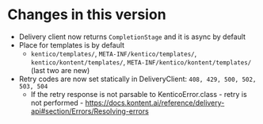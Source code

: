 # Changes in this version

* Delivery client now returns `CompletionStage` and it is async by default
* Place for templates is by default
  * `kentico/templates/`, `META-INF/kentico/templates/`, `kentico/kontent/templates/`, `META-INF/kentico/kontent/templates/` (last two are new)
* Retry codes are now set statically in DeliveryClient: `408, 429, 500, 502, 503, 504`
  * If the retry response is not parsable to KenticoError.class - retry is not performed - https://docs.kontent.ai/reference/delivery-api#section/Errors/Resolving-errors